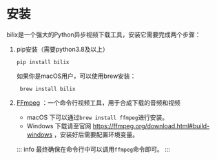 # 安装
bilix是一个强大的Python异步视频下载工具，安装它需要完成两个步骤：

1. pip安装（需要python3.8及以上）
   ```shell
   pip install bilix
   ```
   
   如果你是macOS用户，可以使用brew安装：
   ```shell
    brew install bilix
    ```

2. [FFmpeg](https://ffmpeg.org) ：一个命令行视频工具，用于合成下载的音频和视频

    * macOS 下可以通过`brew install ffmpeg`进行安装。
    * Windows 下载请至官网 https://ffmpeg.org/download.html#build-windows ，安装好后需要配置环境变量。

   ::: info
   最终确保在命令行中可以调用`ffmpeg`命令即可。
   :::
